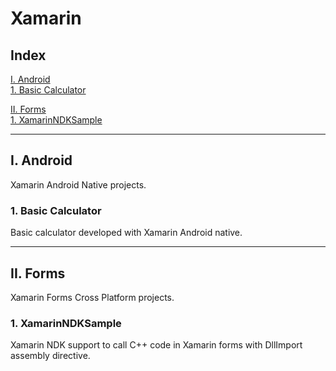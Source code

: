 # Xamarin

## Index  
[I. Android](#i-android)  
[1. Basic Calculator](#1-basic-calculator)  

[II. Forms](#ii-Forms)  
 [1. XamarinNDKSample](#1-XamarinNDKSample)  

------------------------------------------

## I. Android  
Xamarin Android Native projects.

### 1. Basic Calculator  
Basic calculator developed with Xamarin Android native.  

-------------------------------

## II. Forms  
Xamarin Forms Cross Platform projects.

### 1. XamarinNDKSample 
Xamarin NDK support to call C++ code in Xamarin forms with DllImport assembly directive.


